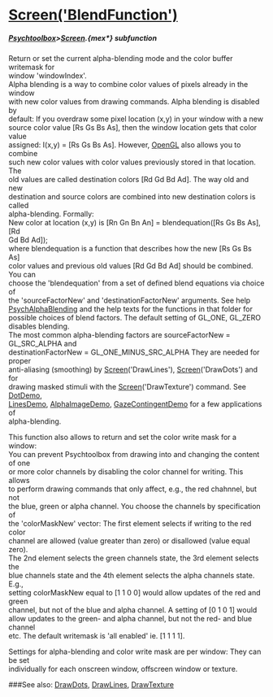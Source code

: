 # [Screen('BlendFunction')](Screen-BlendFunction) 
##### [Psychtoolbox](Psychtoolbox)>[Screen](Screen).{mex*} subfunction


Return or set the current alpha-blending mode and the color buffer writemask for  
window 'windowIndex'.  
Alpha blending is a way to combine color values of pixels already in the window  
with new color values from drawing commands. Alpha blending is disabled by  
default: If you overdraw some pixel location (x,y) in your window with a new  
source color value [Rs Gs Bs As], then the window location gets that color value  
assigned: I(x,y) = [Rs Gs Bs As]. However, [OpenGL](OpenGL) also allows you to combine  
such new color values with color values previously stored in that location. The  
old values are called destination colors [Rd Gd Bd Ad]. The way old and new  
destination and source colors are combined into new destination colors is called  
alpha-blending. Formally:  
New color at location (x,y) is [Rn Gn Bn An] = blendequation([Rs Gs Bs As], [Rd  
Gd Bd Ad]);  
 where blendequation is a function that describes how the new [Rs Gs Bs As]  
color values and previous old values [Rd Gd Bd Ad] should be combined. You can  
choose the 'blendequation' from a set of defined blend equations via choice of  
the 'sourceFactorNew' and 'destinationFactorNew' arguments. See help  
[PsychAlphaBlending](PsychAlphaBlending) and the help texts for the functions in that folder for  
possible choices of blend factors. The default setting of GL\_ONE, GL\_ZERO  
disables blending.  
The most common alpha-blending factors are sourceFactorNew = GL\_SRC\_ALPHA and  
destinationFactorNew = GL\_ONE\_MINUS\_SRC\_ALPHA They are needed for proper  
anti-aliasing (smoothing) by [Screen](Screen)('DrawLines'), [Screen](Screen)('DrawDots') and for  
drawing masked stimuli with the [Screen](Screen)('DrawTexture') command. See [DotDemo](DotDemo),  
[LinesDemo](LinesDemo), [AlphaImageDemo](AlphaImageDemo), [GazeContingentDemo](GazeContingentDemo) for a few applications of  
alpha-blending.  
  
This function also allows to return and set the color write mask for a window:  
You can prevent Psychtoolbox from drawing into and changing the content of one  
or more color channels by disabling the color channel for writing. This allows  
to perform drawing commands that only affect, e.g., the red chahnnel, but not  
the blue, green or alpha channel. You choose the channels by specification of  
the 'colorMaskNew' vector: The first element selects if writing to the red color  
channel are allowed (value greater than zero) or disallowed (value equal zero).  
The 2nd element selects the green channels state, the 3rd element selects the  
blue channels state and the 4th element selects the alpha channels state. E.g.,  
setting colorMaskNew equal to [1 1 0 0] would allow updates of the red and green  
channel, but not of the blue and alpha channel. A setting of [0 1 0 1] would  
allow updates to the green- and alpha channel, but not the red- and blue channel  
etc. The default writemask is 'all enabled' ie. [1 1 1 1].  
  
Settings for alpha-blending and color write mask are per window: They can be set  
individually for each onscreen window, offscreen window or texture.   


###See also:
[DrawDots](Screen-DrawDots), [DrawLines](Screen-DrawLines), [DrawTexture](Screen-DrawTexture)
